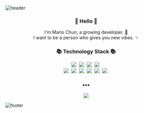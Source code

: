 ![header](https://capsule-render.vercel.app/api?type=slice&color=30A9DE&height=170&section=header&text=%20Mario.Chun;&fontColor=090707&fontAlignX=45&fontAlignY=65&fontSize=100)


<h3 align="center"> 👋 Hello 👋 </h3>
<p align="center">
I'm Mario Chun, a growing developer. 🌱 <br>
I want to be a person who gives you new vibes. ✨
</p>
<h3 align="center">📚 Technology Stack 📚</h3>
<p align="center">
  <img src="https://img.shields.io/badge/-Csharp-orange"/>&nbsp
  <img src="https://img.shields.io/badge/-ASP-blueviolet"/>&nbsp  
  <img src="https://img.shields.io/badge/-MSSQL-yellow"/>&nbsp
  <img src="https://img.shields.io/badge/-Python-blue"/>&nbsp
  <br>
  <img src="https://img.shields.io/badge/-HTML-brightgreen"/>&nbsp
  <img src="https://img.shields.io/badge/-CSS-brightgreen"/>&nbsp
  <img src="https://img.shields.io/badge/-VynilaJS-green"/>&nbsp
  <img src="https://img.shields.io/badge/-RactJS-green"/>&nbsp
  <img src="https://img.shields.io/badge/-MariaDB-yellow"/>&nbsp
  <img src="https://img.shields.io/badge/-Git-blue"/>&nbsp
</p>

<h3 align="center">•••</h3>

<p align="center">
  <a href="mailto:marioverall.chun@gmail.com"><img src="https://img.shields.io/badge/Gmail-d14836?style=flat-square&logo=Gmail&logoColor=white&link=mailto:wlgp2500@gmail.com"/></a>
  
</p>

![footer](https://capsule-render.vercel.app/api?type=slice&color=EFDC05&height=100&section=footer)

